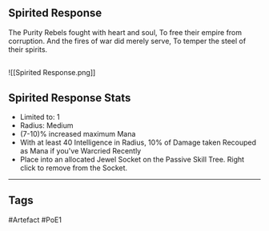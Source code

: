 ## Spirited Response
The Purity Rebels fought with heart and soul,
To free their empire from corruption.
And the fires of war did merely serve,
To temper the steel of their spirits.
##
![[Spirited Response.png]]
## Spirited Response Stats
- Limited to: 1
- Radius: Medium
- (7-10)% increased maximum Mana
- With at least 40 Intelligence in Radius, 10% of Damage taken Recouped as Mana if you've Warcried Recently
- Place into an allocated Jewel Socket on the Passive Skill Tree. Right click to remove from the Socket.


---
## Tags
#Artefact
#PoE1